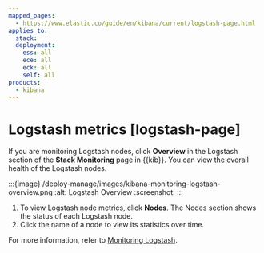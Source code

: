 ```yaml
---
mapped_pages:
  - https://www.elastic.co/guide/en/kibana/current/logstash-page.html
applies_to:
  stack:
  deployment:
    ess: all
    ece: all
    eck: all
    self: all
products:
  - kibana
---
```




# Logstash metrics [logstash-page]


If you are monitoring Logstash nodes, click **Overview** in the Logstash section of the **Stack Monitoring** page in {{kib}}. You can view the overall health of the Logstash nodes.

:::{image} /deploy-manage/images/kibana-monitoring-logstash-overview.png
:alt: Logstash Overview
:screenshot:
:::

1. To view Logstash node metrics, click **Nodes**. The Nodes section shows the status of each Logstash node.
2. Click the name of a node to view its statistics over time.

For more information, refer to [Monitoring Logstash](logstash://reference/monitoring-logstash-legacy.md).
